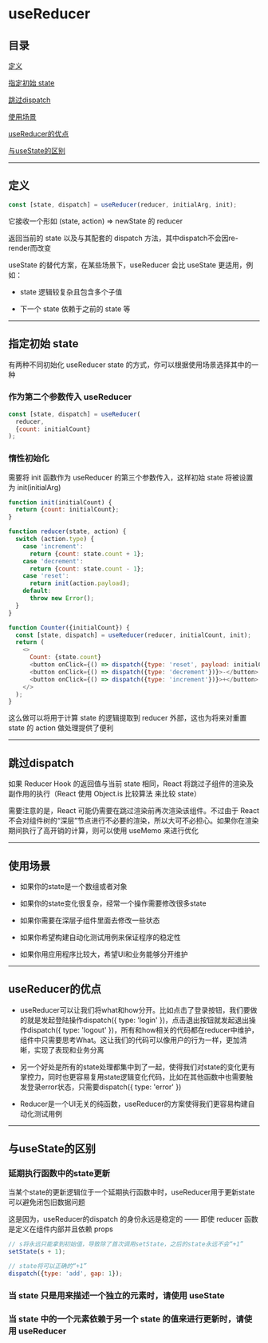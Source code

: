 # useReducer

## 目录

[定义](#jump1)

[指定初始 state](#jump2)

[跳过dispatch](#jump3)

[使用场景](#jump4)

[useReducer的优点](#jump5)

[与useState的区别](#jump6)


---	

<span id="jump1"></span>

## 定义

```javascript
const [state, dispatch] = useReducer(reducer, initialArg, init);
```

它接收一个形如 (state, action) => newState 的 reducer

返回当前的 state 以及与其配套的 dispatch 方法，其中dispatch不会因re-render而改变

useState 的替代方案，在某些场景下，useReducer 会比 useState 更适用，例如：

- state 逻辑较复杂且包含多个子值

- 下一个 state 依赖于之前的 state 等

---

<span id="jump2"></span>

## 指定初始 state

有两种不同初始化 useReducer state 的方式，你可以根据使用场景选择其中的一种

### 作为第二个参数传入 useReducer

```javascript
const [state, dispatch] = useReducer(
  reducer,
  {count: initialCount}
);
```

### 惰性初始化

需要将 init 函数作为 useReducer 的第三个参数传入，这样初始 state 将被设置为 init(initialArg)

```javascript
function init(initialCount) {
  return {count: initialCount};
}

function reducer(state, action) {
  switch (action.type) {
    case 'increment':
      return {count: state.count + 1};
    case 'decrement':
      return {count: state.count - 1};
    case 'reset':
      return init(action.payload);
    default:
      throw new Error();
  }
}

function Counter({initialCount}) {
  const [state, dispatch] = useReducer(reducer, initialCount, init);
  return (
    <>
      Count: {state.count}
      <button onClick={() => dispatch({type: 'reset', payload: initialCount})}>Reset</button>
      <button onClick={() => dispatch({type: 'decrement'})}>-</button>
      <button onClick={() => dispatch({type: 'increment'})}>+</button>
    </>
  );
}
```

这么做可以将用于计算 state 的逻辑提取到 reducer 外部，这也为将来对重置 state 的 action 做处理提供了便利

---

<span id="jump3"></span>

## 跳过dispatch

如果 Reducer Hook 的返回值与当前 state 相同，React 将跳过子组件的渲染及副作用的执行（React 使用 Object.is 比较算法 来比较 state）

需要注意的是，React 可能仍需要在跳过渲染前再次渲染该组件。不过由于 React 不会对组件树的“深层”节点进行不必要的渲染，所以大可不必担心。如果你在渲染期间执行了高开销的计算，则可以使用 useMemo 来进行优化

---

<span id="jump4"></span>

## 使用场景

- 如果你的state是一个数组或者对象

- 如果你的state变化很复杂，经常一个操作需要修改很多state

- 如果你需要在深层子组件里面去修改一些状态

- 如果你希望构建自动化测试用例来保证程序的稳定性

- 如果你用应用程序比较大，希望UI和业务能够分开维护

---

<span id="jump5"></span>

## useReducer的优点

- useReducer可以让我们将what和how分开。比如点击了登录按钮，我们要做的就是发起登陆操作dispatch({ type: 'login' })，点击退出按钮就发起退出操作dispatch({ type: 'logout' })，所有和how相关的代码都在reducer中维护，组件中只需要思考What。这让我们的代码可以像用户的行为一样，更加清晰，实现了表现和业务分离

- 另一个好处是所有的state处理都集中到了一起，使得我们对state的变化更有掌控力，同时也更容易复用state逻辑变化代码，比如在其他函数中也需要触发登录error状态，只需要dispatch({ type: 'error' })

- Reducer是一个UI无关的纯函数，useReducer的方案使得我们更容易构建自动化测试用例

---

<span id="jump6"></span>

## 与useState的区别

### 延期执行函数中的state更新

当某个state的更新逻辑位于一个延期执行函数中时，useReducer用于更新state可以避免闭包旧数据问题

这是因为，useReducer的dispatch 的身份永远是稳定的 —— 即使 reducer 函数是定义在组件内部并且依赖 props

```javascript
// s将永远只能拿到初始值，导致除了首次调用setState，之后的state永远不会“+1”
setState(s + 1); 

// state将可以正确的“+1”
dispatch({type: 'add', gap: 1}); 
```

### 当 state 只是用来描述一个独立的元素时，请使用 useState

### 当 state 中的一个元素依赖于另一个 state 的值来进行更新时，请使用 useReducer
